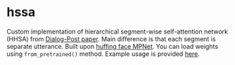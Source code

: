 # hssa

Custom implementation of hierarchical segment-wise self-attention network (HHSA) from [Dialog-Post paper](https://aclanthology.org/2023.acl-long.564/). Main difference is that each segment is separate utterance. Built upon [huffing face MPNet](https://github.com/huggingface/transformers/tree/31d452c68b34c2567b62924ee0df40a83cbc52d5/src/transformers/models/mpnet). You can load weights using `from_pretrained()` method. Example usage is provided [here](https://github.com/voorhs/hssa/blob/main/testbed.ipynb).
